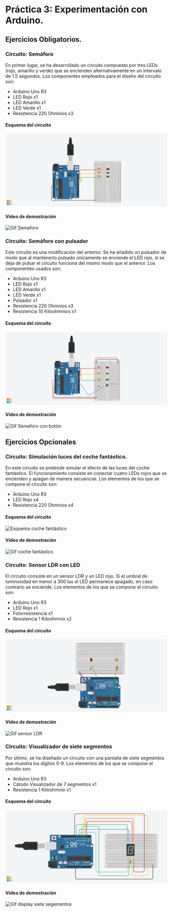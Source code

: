 # Práctica 3: Experimentación con Arduino.
## Ejercicios Obligatorios.
### Circuito: Semáforo

En primer lugar, se ha desarrollado un circuito compuesto por tres LEDs (rojo, amarillo y verde) que se encienden alternativamente
en un intervalo de 1.5 segundos. Los componentes empleados para el diseño del circuito son:
- Arduino Uno R3
- LED Rojo x1
- LED Amarillo x1
- LED Verde x1
- Resistencia 220 Ohmnios x3

#### Esquema del circuito

![Esquema Semaforo](https://github.com/mnc99/PDIH/blob/main/P3/Screenshots/semaphore_esquema.png?raw=true)

#### Vídeo de demostración


![Gif Semaforo](https://github.com/mnc99/PDIH/blob/main/P3/Videos_Fotos_Circuitos/semaphore.gif?raw=true)

### Circuito: Semáforo con pulsador

Este circuito es una modificación del anterior. Se ha añadido un pulsador de modo que al mantenerlo pulsado únicamente se
enciende el LED rojo, si se deja de pulsar el circuito funciona del mismo modo que el anterior. Los componentes usados son:
- Arduino Uno R3
- LED Rojo x1
- LED Amarillo x1
- LED Verde x1
- Pulsador x1
- Resistencia 220 Ohmnios x3
- Resistencia 10 Kiloohmnios x1

#### Esquema del circuito

![Esquema Semaforo con botón](https://github.com/mnc99/PDIH/blob/main/P3/Screenshots/semaphore_with_button_esquema.png?raw=true)

#### Vídeo de demostración


![Gif Semaforo con botón](https://github.com/mnc99/PDIH/blob/main/P3/Videos_Fotos_Circuitos/semaphore_with_button.gif?raw=true)

## Ejercicios Opcionales
### Circuito: Simulación luces del coche fantástico.

En este circuito se pretende simular el efecto de las luces del coche fantástico. El funcionamiento consiste en conectar cuatro
LEDs rojos que se encienden y apagan de manera secuencial. Los elementos de los que se compone el circuito son:
- Arduino Uno R3
- LED Rojo x4
- Resistencia 220 Ohmnios x4

#### Esquema del circuito

![Esquema coche fantástico](https://github.com/mnc99/PDIH/blob/main/P3/Screenshots/coche_fantástico_luces_esquema.png?raw=true)

#### Vídeo de demostración

![Gif coche fantástico](https://github.com/mnc99/PDIH/blob/main/P3/Videos_Fotos_Circuitos/coche_fantastico.gif?raw=true)

### Circuito: Sensor LDR con LED

El circuito consiste en un sensor LDR y un LED rojo. Si el umbral de luminosidad en menor a 300 lux el LED permanece apagado, en caso contrario se enciende.
Los elementos de los que se compone el circuito son:
- Arduino Uno R3
- LED Rojo x1
- Fotorresistencia x1
- Resistencia 1 Kiloohmnio x2

#### Esquema del circuito

![Esquema sensor LDR](https://github.com/mnc99/PDIH/blob/main/P3/Screenshots/sensor_LDR_esquema.png?raw=true)

#### Vídeo de demostración

![Gif sensor LDR](https://github.com/mnc99/PDIH/blob/main/P3/Videos_Fotos_Circuitos/sensor_LDR.gif?raw=true)

### Circuito: Visualizador de siete segmentos

Por último, se ha diseñado un circuito con una pantalla de siete segmentos que muestra los dígitos 0-9.
Los elementos de los que se compone el circuito son:
- Arduino Uno R3
- Cátodo Visualizador de 7 segmentos x1
- Resistencia 1 Kiloohmnio x1

#### Esquema del circuito

![Esquema display siete segementos](https://github.com/mnc99/PDIH/blob/main/P3/Screenshots/seven_segment_display_esquema.png?raw=true)

#### Vídeo de demostración

![Gif display siete segementos]()
